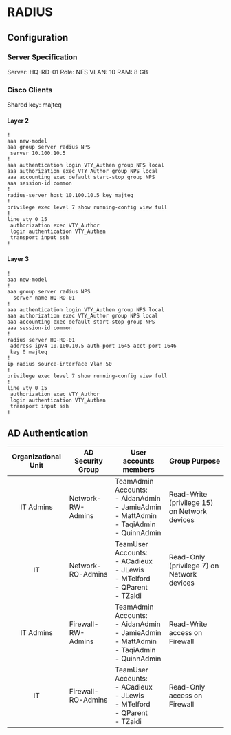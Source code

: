 # RADIUS

## Configuration

### Server Specification 
Server: HQ-RD-01
Role: NFS
VLAN: 10
RAM: 8 GB

### Cisco Clients

Shared key: majteq
#### Layer 2

```
!
aaa new-model
aaa group server radius NPS
 server 10.100.10.5
!
aaa authentication login VTY_Authen group NPS local
aaa authorization exec VTY_Author group NPS local
aaa accounting exec default start-stop group NPS
aaa session-id common
!
radius-server host 10.100.10.5 key majteq
!
privilege exec level 7 show running-config view full
!
line vty 0 15
 authorization exec VTY_Author
 login authentication VTY_Authen
 transport input ssh
!

```
#### Layer 3
```
!
aaa new-model
!
aaa group server radius NPS
  server name HQ-RD-01
!
aaa authentication login VTY_Authen group NPS local
aaa authorization exec VTY_Author group NPS local
aaa accounting exec default start-stop group NPS
aaa session-id common
!
radius server HQ-RD-01
 address ipv4 10.100.10.5 auth-port 1645 acct-port 1646
 key 0 majteq
!
ip radius source-interface Vlan 50
!
privilege exec level 7 show running-config view full
!
line vty 0 15
 authorization exec VTY_Author
 login authentication VTY_Authen
 transport input ssh
!
```
## AD Authentication

| **Organizational Unit** | **AD Security Group** | **User accounts members**                                                                         | **Group Purpose**                            |
| :---------------------: | --------------------- | ------------------------------------------------------------------------------------------------- | -------------------------------------------- |
|        IT Admins        | Network-RW-Admins     | TeamAdmin Accounts:<br>- AidanAdmin<br>- JamieAdmin<br>- MattAdmin<br>- TaqiAdmin<br>- QuinnAdmin | Read-Write (privilege 15) on Network devices |
|           IT            | Network-RO-Admins     | TeamUser Accounts:<br>- ACadieux<br>- JLewis<br>- MTelford<br>- QParent<br>- TZaidi               | Read-Only (privilege 7) on Network devices   |
|        IT Admins        | Firewall-RW-Admins    | TeamAdmin Accounts:<br>- AidanAdmin<br>- JamieAdmin<br>- MattAdmin<br>- TaqiAdmin<br>- QuinnAdmin | Read-Write access on Firewall                |
|           IT            | Firewall-RO-Admins    | TeamUser Accounts:<br>- ACadieux<br>- JLewis<br>- MTelford<br>- QParent<br>- TZaidi               | Read-Only access on Firewall                 |



